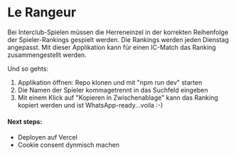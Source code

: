 # Le Rangeur

Bei Interclub-Spielen müssen die Herreneinzel in der korrekten Reihenfolge der Spieler-Rankings gespielt werden. Die Rankings werden jeden Dienstag angepasst. Mit dieser Applikation kann für einen IC-Match das Ranking zusammengestellt werden. 

Und so gehts:
1. Applikation öffnen: Repo klonen und mit "npm run dev" starten
2. Die Namen der Spieler kommagetrennt in das Suchfeld eingeben
3. Mit einem Klick auf "Kopieren in Zwischenablage" kann das Ranking kopiert werden und ist WhatsApp-ready...voila :-)


#### Next steps: 
* Deployen auf Vercel
* Cookie consent dynmisch machen

